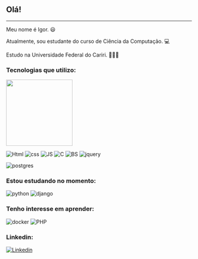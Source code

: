 ## Olá! 
---
Meu nome é Igor. 😃

Atualmente, sou estudante do curso de Ciência da Computação. 💻

Estudo na Universidade Federal do Cariri. 🧑‍🎓🏫

### Tecnologias que utilizo:

<div>

  <img height="180em" src="https://github-readme-stats.vercel.app/api/top-langs/?username=IgorTorquatto&layout=compact"/>
 
</div>
   
<img src="https://img.shields.io/badge/HTML5-E34F26?style=for-the-badge&logo=html5&logoColor=white" alt="Html" /> <img src="https://img.shields.io/badge/CSS3-1572B6?style=for-the-badge&logo=css3&logoColor=white" alt="css" /> <img src="https://img.shields.io/badge/JavaScript-F7DF1E?style=for-the-badge&logo=javascript&logoColor=black" alt="JS" /> <img src="https://img.shields.io/badge/C-00599C?style=for-the-badge&logo=c&logoColor=white" alt="C" />  <img src="https://img.shields.io/badge/Bootstrap-563D7C?style=for-the-badge&logo=bootstrap&logoColor=white" alt="BS" /> <img src="https://img.shields.io/badge/jQuery-0769AD?style=for-the-badge&logo=jquery&logoColor=white" alt="jquery" /> 
             
<img src="https://img.shields.io/badge/PostgreSQL-316192?style=for-the-badge&logo=postgresql&logoColor=white" alt="postgres" />


### Estou estudando no momento:
<img src="https://img.shields.io/badge/Python-3776AB?style=for-the-badge&logo=python&logoColor=white" alt="python" /> <img src="https://img.shields.io/badge/django-%23092E20.svg?style=for-the-badge&logo=django&logoColor=white" alt="django" />
<!--
<img src="https://img.shields.io/badge/Node.js-43853D?style=for-the-badge&logo=node.js&logoColor=white" alt="node" /> <img src="https://img.shields.io/badge/React-20232A?style=for-the-badge&logo=react&logoColor=61DAFB" alt="react" /> <img src="https://img.shields.io/badge/MongoDB-4EA94B?style=for-the-badge&logo=mongodb&logoColor=white" alt="mongo" />  -->

### Tenho interesse em aprender:
<img src="https://img.shields.io/badge/docker-%230db7ed.svg?style=for-the-badge&logo=docker&logoColor=white" alt="docker" /> <img src="https://img.shields.io/badge/PHP-777BB4?style=for-the-badge&logo=php&logoColor=white" alt="PHP" />

### Linkedin:

[![Linkedin](https://img.shields.io/badge/LinkedIn-0077B5?style=for-the-badge&logo=linkedin&logoColor=white)](https://www.linkedin.com/in/igor-torquato-0b2b12149/)

